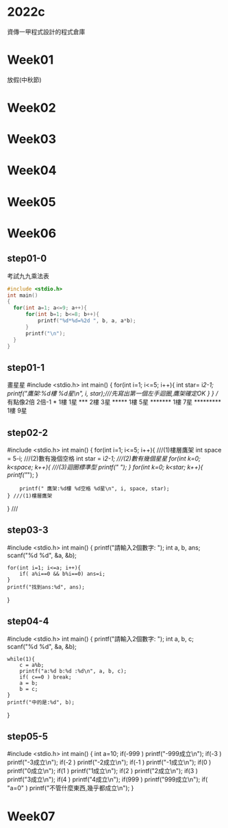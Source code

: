 # 2022c
資傳一甲程式設計的程式倉庫
# Week01
放假(中秋節)

# Week02

# Week03

# Week04

# Week05

# Week06
## step01-0
考試九九乘法表
```cpp
#include <stdio.h>
int main()
{
  for(int a=1; a<=9; a++){
      for(int b=1; b<=8; b++){
          printf("%d*%d=%2d ", b, a, a*b);
      }
      printf("\n");
  }
}
```
## step01-1
畫星星
#include <stdio.h>
int main()
{
    for(int i=1; i<=5; i++){
        int star= i*2-1;
        printf("鷹架:%d樓 %d星\n", i, star);///先寫出第一個左手迴圈,鷹架確定OK
    }
}
/*   有點像2倍 2倍-1
     *     1樓 1星
    ***    2樓 3星
   *****   1樓 5星
  *******  1樓 7星
 ********* 1樓 9星
 ## step02-2
 #include <stdio.h>
int main()
{
    for(int i=1; i<=5; i++){  ///(1)樓層鷹架
        int space = 5-i; ///(2)數有幾個空格
        int star = i*2-1; ///(2)數有幾個星星
        for(int k=0; k<space; k++){ ///(3)迴圈標準型
            printf(" ");
        }
        for(int k=0; k<star; k++){
            printf("*");
        }

        printf(" 鷹架:%d樓 %d空格 %d星\n", i, space, star);
    } ///(1)樓層鷹架
}
///
## step03-3
#include <stdio.h>
int main()
{
    printf("請輸入2個數字: ");
    int a, b, ans;
    scanf("%d %d", &a, &b);

    for(int i=1; i<=a; i++){
        if( a%i==0 && b%i==0) ans=i;
    }
    printf("找到ans:%d", ans);
}
## step04-4
#include <stdio.h>
int main()
{
    printf("請輸入2個數字: ");
    int a, b, c;
    scanf("%d %d", &a, &b);

    while(1){
        c = a%b;
        printf("a:%d b:%d :%d\n", a, b, c);
        if( c==0 ) break;
        a = b;
        b = c;
    }
    printf("中的是:%d", b);
}
## step05-5
#include <stdio.h>
int main()
{
    int a=10;
    if(-999 ) printf("-999成立\n");
    if(-3 ) printf("-3成立\n");
    if(-2 ) printf("-2成立\n");
    if(-1 ) printf("-1成立\n");
    if(0 ) printf("0成立\n");
    if(1 ) printf("1成立\n");
    if(2 ) printf("2成立\n");
    if(3 ) printf("3成立\n");
    if(4 ) printf("4成立\n");
    if(999 ) printf("999成立\n");
    if( "a=0" ) printf("不管什麼東西,幾乎都成立\n");
}
# Week07
